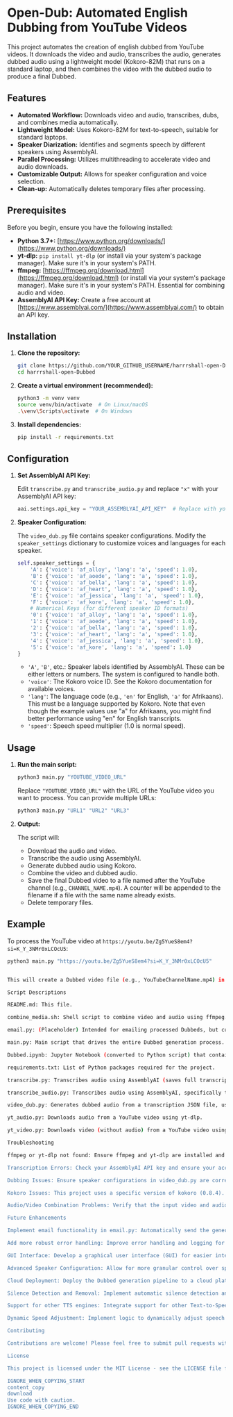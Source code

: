 # Open-Dub: Automated English Dubbing from YouTube Videos

This project automates the creation of english dubbed from YouTube videos. It downloads the video and audio, transcribes the audio, generates dubbed audio using a lightweight model (Kokoro-82M) that runs on a standard laptop, and then combines the video with the dubbed audio to produce a final Dubbed.

## Features

*   **Automated Workflow:** Downloads video and audio, transcribes, dubs, and combines media automatically.
*   **Lightweight Model:** Uses Kokoro-82M for text-to-speech, suitable for standard laptops.
*   **Speaker Diarization:** Identifies and segments speech by different speakers using AssemblyAI.
*   **Parallel Processing:** Utilizes multithreading to accelerate video and audio downloads.
*   **Customizable Output:** Allows for speaker configuration and voice selection.
*   **Clean-up:** Automatically deletes temporary files after processing.

## Prerequisites

Before you begin, ensure you have the following installed:

*   **Python 3.7+:** [https://www.python.org/downloads/](https://www.python.org/downloads/)
*   **yt-dlp:** `pip install yt-dlp` (or install via your system's package manager). Make sure it's in your system's PATH.
*   **ffmpeg:** [https://ffmpeg.org/download.html](https://ffmpeg.org/download.html) (or install via your system's package manager). Make sure it's in your system's PATH. Essential for combining audio and video.
*   **AssemblyAI API Key:** Create a free account at [https://www.assemblyai.com/](https://www.assemblyai.com/) to obtain an API key.

## Installation

1.  **Clone the repository:**

    ```bash
    git clone https://github.com/YOUR_GITHUB_USERNAME/harrrshall-open-Dubbed.git  # Replace with your repo URL
    cd harrrshall-open-Dubbed
    ```

2.  **Create a virtual environment (recommended):**

    ```bash
    python3 -m venv venv
    source venv/bin/activate  # On Linux/macOS
    .\venv\Scripts\activate  # On Windows
    ```

3.  **Install dependencies:**

    ```bash
    pip install -r requirements.txt
    ```

## Configuration

1.  **Set AssemblyAI API Key:**

    Edit `transcribe.py` and `transcribe_audio.py` and replace `"x"` with your AssemblyAI API key:

    ```python
    aai.settings.api_key = "YOUR_ASSEMBLYAI_API_KEY"  # Replace with your API key
    ```

2.  **Speaker Configuration:**

    The `video_dub.py` file contains speaker configurations. Modify the `speaker_settings` dictionary to customize voices and languages for each speaker.

    ```python
    self.speaker_settings = {
        'A': {'voice': 'af_alloy', 'lang': 'a', 'speed': 1.0},
        'B': {'voice': 'af_aoede', 'lang': 'a', 'speed': 1.0},
        'C': {'voice': 'af_bella', 'lang': 'a', 'speed': 1.0},
        'D': {'voice': 'af_heart', 'lang': 'a', 'speed': 1.0},
        'E': {'voice': 'af_jessica', 'lang': 'a', 'speed': 1.0},
        'F': {'voice': 'af_kore', 'lang': 'a', 'speed': 1.0},
        # Numerical Keys (for different speaker ID formats)
        '0': {'voice': 'af_alloy', 'lang': 'a', 'speed': 1.0},
        '1': {'voice': 'af_aoede', 'lang': 'a', 'speed': 1.0},
        '2': {'voice': 'af_bella', 'lang': 'a', 'speed': 1.0},
        '3': {'voice': 'af_heart', 'lang': 'a', 'speed': 1.0},
        '4': {'voice': 'af_jessica', 'lang': 'a', 'speed': 1.0},
        '5': {'voice': 'af_kore', 'lang': 'a', 'speed': 1.0}
    }
    ```

    *   `'A'`, `'B'`, etc.: Speaker labels identified by AssemblyAI. These can be either letters or numbers. The system is configured to handle both.
    *   `'voice'`: The Kokoro voice ID. See the Kokoro documentation for available voices.
    *   `'lang'`: The language code (e.g., `'en'` for English, `'a'` for Afrikaans). This must be a language supported by Kokoro. Note that even though the example values use "a" for Afrikaans, you might find better performance using "en" for English transcripts.
    *   `'speed'`: Speech speed multiplier (1.0 is normal speed).

## Usage

1.  **Run the main script:**

    ```bash
    python3 main.py "YOUTUBE_VIDEO_URL"
    ```

    Replace `"YOUTUBE_VIDEO_URL"` with the URL of the YouTube video you want to process. You can provide multiple URLs:

    ```bash
    python3 main.py "URL1" "URL2" "URL3"
    ```

2.  **Output:**

    The script will:

    *   Download the audio and video.
    *   Transcribe the audio using AssemblyAI.
    *   Generate dubbed audio using Kokoro.
    *   Combine the video and dubbed audio.
    *   Save the final Dubbed video to a file named after the YouTube channel (e.g., `CHANNEL_NAME.mp4`). A counter will be appended to the filename if a file with the same name already exists.
    *   Delete temporary files.

## Example

To process the YouTube video at `https://youtu.be/Zg5YueS8em4?si=K_Y_3NMr0xLCOcU5`:

```bash
python3 main.py "https://youtu.be/Zg5YueS8em4?si=K_Y_3NMr0xLCOcU5"


This will create a Dubbed video file (e.g., YouTubeChannelName.mp4) in the current directory.

Script Descriptions

README.md: This file.

combine_media.sh: Shell script to combine video and audio using ffmpeg.

email.py: (Placeholder) Intended for emailing processed Dubbeds, but currently unimplemented.

main.py: Main script that drives the entire Dubbed generation process. Handles URL processing, parallel downloading, transcription, dubbing, and media combination.

Dubbed.ipynb: Jupyter Notebook (converted to Python script) that contains code for text-to-speech using the Kokoro model. This is integrated into video_dub.py.

requirements.txt: List of Python packages required for the project.

transcribe.py: Transcribes audio using AssemblyAI (saves full transcript with speaker labels).

transcribe_audio.py: Transcribes audio using AssemblyAI, specifically tailored for dubbing with word-level timestamps.

video_dub.py: Generates dubbed audio from a transcription JSON file, using the Kokoro TTS model. Includes speaker configuration, pause handling, and audio normalization.

yt_audio.py: Downloads audio from a YouTube video using yt-dlp.

yt_video.py: Downloads video (without audio) from a YouTube video using yt-dlp.

Troubleshooting

ffmpeg or yt-dlp not found: Ensure ffmpeg and yt-dlp are installed and in your system's PATH. You can verify this by running ffmpeg -version and yt-dlp --version in your terminal.

Transcription Errors: Check your AssemblyAI API key and ensure your account has sufficient credits. Also, verify the audio quality of the YouTube video.

Dubbing Issues: Ensure speaker configurations in video_dub.py are correct and that the voice IDs are valid. If speech sounds unnatural, adjust the speed parameter.

Kokoro Issues: This project uses a specific version of kokoro (0.8.4). Be sure that you have the correct version, as other versions might not be compatible.

Audio/Video Combination Problems: Verify that the input video and audio files exist and are valid.

Future Enhancements

Implement email functionality in email.py: Automatically send the generated Dubbed to a list of email addresses.

Add more robust error handling: Improve error handling and logging for easier debugging.

GUI Interface: Develop a graphical user interface (GUI) for easier interaction.

Advanced Speaker Configuration: Allow for more granular control over speaker voices, intonation, and pauses.

Cloud Deployment: Deploy the Dubbed generation pipeline to a cloud platform (e.g., AWS, Google Cloud) for scalability.

Silence Detection and Removal: Implement automatic silence detection and removal to improve the audio quality of the dubbed Dubbed.

Support for other TTS engines: Integrate support for other Text-to-Speech (TTS) engines besides Kokoro.

Dynamic Speed Adjustment: Implement logic to dynamically adjust speech speed based on the complexity of the sentence to improve the audio synchronization.

Contributing

Contributions are welcome! Please feel free to submit pull requests with bug fixes, new features, or improvements to the documentation.

License

This project is licensed under the MIT License - see the LICENSE file for details.

IGNORE_WHEN_COPYING_START
content_copy
download
Use code with caution.
IGNORE_WHEN_COPYING_END

